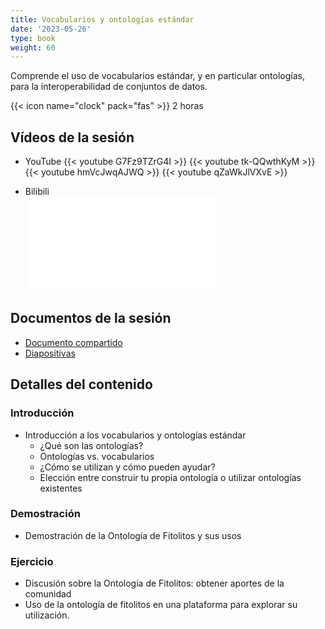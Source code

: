 ```yaml
---
title: Vocabularios y ontologías estándar
date: '2023-05-26'
type: book
weight: 60
---
```


Comprende el uso de vocabularios estándar, y en particular ontologías, para la interoperabilidad de conjuntos de datos.

<!--more-->

{{< icon name="clock" pack="fas" >}} 2 horas

## Vídeos de la sesión
- YouTube
{{< youtube G7Fz9TZrG4I >}}
{{< youtube tk-QQwthKyM >}}
{{< youtube hmVcJwqAJWQ >}}
{{< youtube qZaWkJlVXvE >}} <br />

- Bilibili <br />
&nbsp;<iframe src="//player.bilibili.com/player.html?aid=366927947&bvid=BV1J94y177X5&cid=1357434655&p=1" scrolling="no" border="0" frameborder="no" framespacing="0" allowfullscreen="true"> </iframe>

## Documentos de la sesión
- [Documento compartido](https://docs.google.com/document/d/1R5OLya9jwg8OsLpxDO2hMbGopemEN-jpnB9MYj16T_s/edit?usp=sharing)
- [Diapositivas](https://doi.org/10.5281/zenodo.8047482)

## Detalles del contenido
### Introducción
- Introducción a los vocabularios y ontologías estándar
  - ¿Qué son las ontologías?
  - Ontologías vs. vocabularios
  - ¿Cómo se utilizan y cómo pueden ayudar?
  - Elección entre construir tu propia ontología o utilizar ontologías existentes

### Demostración 
- Demostración de la Ontología de Fitolitos y sus usos

### Ejercicio
- Discusión sobre la Ontología de Fitolitos: obtener aportes de la comunidad
- Uso de la ontología de fitolitos en una plataforma para explorar su utilización.
